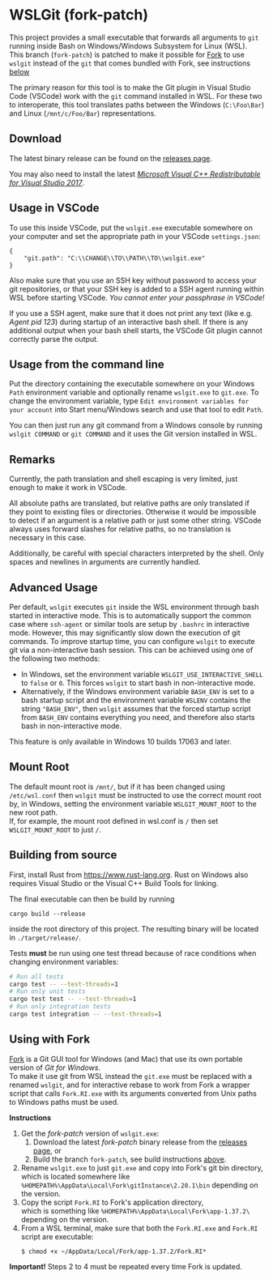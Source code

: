 # WSLGit (fork-patch)

This project provides a small executable that forwards all arguments
to `git` running inside Bash on Windows/Windows Subsystem for Linux (WSL).  
This branch (`fork-patch`) is patched to make it possible for [Fork](https://www.fork.dev) to use `wslgit` instead of the `git` that comes bundled with Fork, see instructions [below](#using-with-fork)

The primary reason for this tool is to make the Git plugin in
Visual Studio Code (VSCode) work with the `git` command installed in WSL.
For these two to interoperate, this tool translates paths
between the Windows (`C:\Foo\Bar`) and Linux (`/mnt/c/Foo/Bar`)
representations.

## Download

The latest binary release can be found on the
[releases page](https://github.com/carlolars/wslgit/releases).

You may also need to install the latest
[*Microsoft Visual C++ Redistributable for Visual Studio 2017*](https://aka.ms/vs/15/release/vc_redist.x64.exe).


## Usage in VSCode

To use this inside VSCode, put the `wslgit.exe` executable somewhere on
your computer and set the appropriate path in your VSCode `settings.json`:

```
{
    "git.path": "C:\\CHANGE\\TO\\PATH\\TO\\wslgit.exe"
}
```

Also make sure that you use an SSH key without password to access your
git repositories, or that your SSH key is added to a SSH agent running
within WSL before starting VSCode.
*You cannot enter your passphrase in VSCode!*

If you use a SSH agent, make sure that it does not print any text
(like e.g. *Agent pid 123*) during startup of an interactive bash shell.
If there is any additional output when your bash shell starts, the VSCode
Git plugin cannot correctly parse the output.


## Usage from the command line

Put the directory containing the executable somewhere on your Windows `Path`
environment variable and optionally rename `wslgit.exe` to `git.exe`.
To change the environment variable, type
`Edit environment variables for your account` into Start menu/Windows search
and use that tool to edit `Path`.

You can then just run any git command from a Windows console
by running `wslgit COMMAND` or `git COMMAND` and it uses the Git version
installed in WSL.


## Remarks

Currently, the path translation and shell escaping is very limited,
just enough to make it work in VSCode.

All absolute paths are translated, but relative paths are only
translated if they point to existing files or directories.
Otherwise it would be impossible to detect if an
argument is a relative path or just some other string.
VSCode always uses forward slashes for relative paths, so no
translation is necessary in this case.

Additionally, be careful with special characters interpreted by the shell.
Only spaces and newlines in arguments are currently handled.


## Advanced Usage

Per default, `wslgit` executes `git` inside the WSL environment through bash
started in interactive mode. This is to automatically support the common case
where `ssh-agent` or similar tools are setup by `.bashrc` in interactive mode.
However, this may significantly slow down the execution of git commands.
To improve startup time, you can configure `wslgit` to execute git via a
non-interactive bash session. This can be achieved using one of the following
two methods:

  - In Windows, set the environment variable `WSLGIT_USE_INTERACTIVE_SHELL` to
    `false` or `0`. This forces `wslgit` to start bash in non-interactive mode.
  - Alternatively, if the Windows environment variable `BASH_ENV` is set to
    a bash startup script and the environment variable `WSLENV` contains the
    string `"BASH_ENV"`, then `wslgit` assumes that the forced startup script
    from `BASH_ENV` contains everything you need, and therefore also starts
    bash in non-interactive mode.

This feature is only available in Windows 10 builds 17063 and later.

## Mount Root

The default mount root is `/mnt/`, but if it has been changed using `/etc/wsl.conf`
then `wslgit` must be instructed to use the correct mount root by, in Windows,
setting the environment variable `WSLGIT_MOUNT_ROOT` to the new root path.  
If, for example, the mount root defined in wsl.conf is `/` then set `WSLGIT_MOUNT_ROOT` to just `/`.

## Building from source

First, install Rust from https://www.rust-lang.org. Rust on Windows also
requires Visual Studio or the Visual C++ Build Tools for linking.

The final executable can then be build by running

```
cargo build --release
```

inside the root directory of this project. The resulting binary will
be located in `./target/release/`.

Tests **must** be run using one test thread because of race conditions when changing environment variables:
```bash
# Run all tests
cargo test -- --test-threads=1
# Run only unit tests
cargo test test -- --test-threads=1
# Run only integration tests
cargo test integration -- --test-threads=1
```

## Using with Fork
[Fork](https://fork.dev) is a Git GUI tool for Windows (and Mac) that use its own portable version of *Git for Windows*.  
To make it use git from WSL instead the `git.exe` must be replaced with a renamed `wslgit`, and for interactive rebase to work from Fork a wrapper script that calls `Fork.RI.exe` with its arguments converted from Unix paths to Windows paths must be used.

**Instructions**
1. Get the *fork-patch* version of `wslgit.exe`:
   1. Download the latest *fork-patch* binary release from the [releases page](https://github.com/carlolars/wslgit/releases), or
   2. Build the branch `fork-patch`, see build instructions [above](#building-from-source).
2. Rename `wslgit.exe` to just `git.exe` and copy into Fork's git bin directory,  
   which is located somewhere like `%HOMEPATH%\AppData\Local\Fork\gitInstance\2.20.1\bin` depending on the version.
3. Copy the script `Fork.RI` to Fork's application directory,  
   which is something like `%HOMEPATH%\AppData\Local\Fork\app-1.37.2\` depending on the version.
4. From a WSL terminal, make sure that both the `Fork.RI.exe` and `Fork.RI` script are executable:  
   ```
   $ chmod +x ~/AppData/Local/Fork/app-1.37.2/Fork.RI*
   ```
**Important!** Steps 2 to 4 must be repeated every time Fork is updated.
